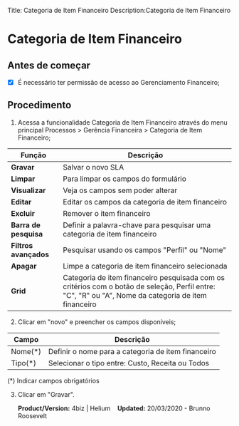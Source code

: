 Title: Categoria de Item Financeiro
Description:Categoria de Item Financeiro

# Categoria de Item Financeiro

## Antes de começar

- [x] É necessário ter permissão de acesso ao Gerenciamento Financeiro;

## Procedimento

1. Acessa a funcionalidade Categoria de Item Financeiro através do menu principal Processos \> Gerência Financeira \> Categoria de Item Financeiro;

|Função|Descrição|
|-|-|
|**Gravar**|Salvar o novo SLA|
|**Limpar**|Para limpar os campos do formulário|
|**Visualizar**|Veja os campos sem poder alterar|
|**Editar**|Editar os campos da categoria de item financeiro|
|**Excluir**|Remover o item financeiro|
|**Barra de pesquisa**|Definir a palavra-chave para pesquisar uma categoria de item financeiro|
|**Filtros avançados**|Pesquisar usando os campos "Perfil" ou "Nome"|
|**Apagar**|Limpe a categoria de item financeiro selecionada|
|**Grid**|Categoria de item financeiro pesquisada com os critérios com o botão de seleção, Perfil entre: "C", "R" ou "A", Nome da categoria de item financeiro|

2. Clicar em "novo" e preencher os campos disponíveis;

|Campo|Descrição|
|-|-|
|Nome(\*)|Definir o nome para a categoria de item financeiro|
|Tipo(\*)|Selecionar o tipo entre: Custo, Receita ou Todos|

(\*) Indicar campos obrigatórios

3. Clicar em "Gravar".

    <b>Product/Version:</b> 4biz | Helium &nbsp;&nbsp;
    <b>Updated:</b> 20/03/2020 - Brunno Roosevelt
